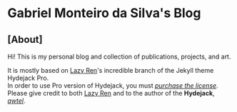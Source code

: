 # Gabriel Monteiro da Silva's Blog

## [About]

Hi! This is my personal blog and collection of publications, projects, and art. <br>

It is mostly based on [Lazy Ren]'s incredible branch of the Jekyll theme Hydejack Pro. <br>
In order to use Pro version of Hydejack, you must *[purchase the license]*. <br>
Please give credit to both [Lazy Ren] and to the author of the **Hydejack**, *[qwtel]*.

[Lazy Ren]: https://lazyren.github.io/about/
[Hydejack Pro]: https://hydejack.com/
[purchase the license]: https://hydejack.com/download/
[qwtel]: https://github.com/qwtel